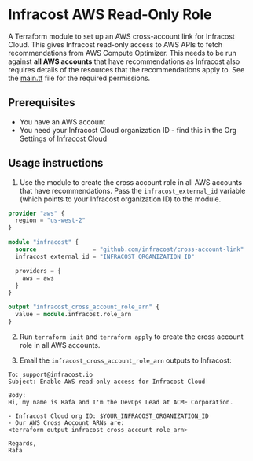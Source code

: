 # Infracost AWS Read-Only Role

A Terraform module to set up an AWS cross-account link for Infracost Cloud. This gives Infracost read-only access to AWS APIs to fetch recommendations from AWS Compute Optimizer. This needs to be run against **all AWS accounts** that have recommendations as Infracost also requires details of the resources that the recommendations apply to. See the [main.tf](main.tf) file for the required permissions. 

## Prerequisites
- You have an AWS account
- You need your Infracost Cloud organization ID - find this in the Org Settings of [Infracost Cloud](https://dashboard.infracost.io)

## Usage instructions

1. Use the module to create the cross account role in all AWS accounts that have recommendations. Pass the `infracost_external_id` variable (which points to your Infracost organization ID) to the module.

```terraform
provider "aws" {
  region = "us-west-2"
}

module "infracost" {
  source                = "github.com/infracost/cross-account-link"
  infracost_external_id = "INFRACOST_ORGANIZATION_ID"

  providers = {
    aws = aws
  }
}

output "infracost_cross_account_role_arn" {
  value = module.infracost.role_arn
}
```

2. Run `terraform init` and `terraform apply` to create the cross account role in all AWS accounts.

3. Email the `infracost_cross_account_role_arn` outputs to Infracost:

```text
To: support@infracost.io
Subject: Enable AWS read-only access for Infracost Cloud

Body:
Hi, my name is Rafa and I'm the DevOps Lead at ACME Corporation.

- Infracost Cloud org ID: $YOUR_INFRACOST_ORGANIZATION_ID
- Our AWS Cross Account ARNs are:
<terraform output infracost_cross_account_role_arn>

Regards,
Rafa
```

